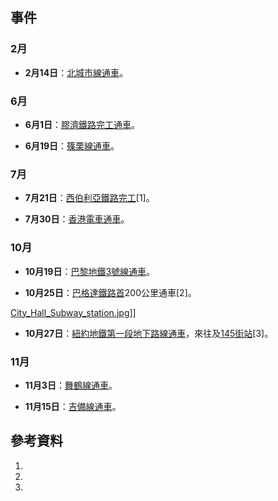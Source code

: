 ## 事件

### 2月

  - **2月14日**：[北城市線通車](https://zh.wikipedia.org/wiki/北城市線 "wikilink")。

### 6月

  - **6月1日**：[膠濟鐵路完工通車](../Page/膠濟鐵路.md "wikilink")。

  - **6月19日**：[篠栗線通車](https://zh.wikipedia.org/wiki/篠栗線 "wikilink")。

### 7月

  - **7月21日**：[西伯利亞鐵路完工](../Page/西伯利亞鐵路.md "wikilink")\[1\]。

  - **7月30日**：[香港電車通車](../Page/香港電車.md "wikilink")。

### 10月

  - **10月19日**：[巴黎地鐵](../Page/巴黎地鐵.md "wikilink")[3號線通車](../Page/巴黎地鐵3號線.md "wikilink")。

  - **10月25日**：[巴格達鐵路首](https://zh.wikipedia.org/wiki/巴格達鐵路 "wikilink")200公里通車\[2\]。

[City_Hall_Subway_station.jpg](https://zh.wikipedia.org/wiki/File:City_Hall_Subway_station.jpg "fig:City_Hall_Subway_station.jpg")\]\]

  - **10月27日**：[紐約地鐵第一段地下路線通車](https://zh.wikipedia.org/wiki/紐約地鐵 "wikilink")，來往及[145街站](https://zh.wikipedia.org/wiki/145街車站_\(IRT百老匯-第七大道線\) "wikilink")\[3\]。

### 11月

  - **11月3日**：[舞鶴線通車](../Page/舞鶴線.md "wikilink")。

  - **11月15日**：[吉備線通車](../Page/吉備線.md "wikilink")。

## 參考資料

1.
2.
3.